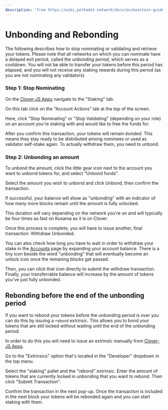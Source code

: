 ```yaml
---
description: 'from https://wiki.polkadot.network/docs/en/maintain-guides-how-to-unbond'
---
```


# Unbonding and Rebonding

The following describes how to stop nominating or validating and retrieve your tokens. Please note that all networks on which you can nominate have a delayed exit period, called the _unbonding period_, which serves as a cooldown. You will not be able to transfer your tokens before this period has elapsed, and you will not receive any staking rewards during this period \(as you are not nominating any validators\).

### Step 1: Stop Nominating

On the [Clover-JS Apps](https://apps.clover.finance/#/explorer) navigate to the "Staking" tab.

On this tab click on the "Account Actions" tab at the top of the screen.

Here, click "Stop Nominating" or "Stop Validating" \(depending on your role\) on an account you're staking with and would like to free the funds for.

After you confirm this transaction, your tokens will remain _bonded_. This means they stay ready to be distributed among nominees or used as validator self-stake again. To actually withdraw them, you need to unbond.

### Step 2: Unbonding an amount

To unbond the amount, click the little gear icon next to the account you want to unbond tokens for, and select "Unbond funds".

Select the amount you wish to unbond and click Unbond, then confirm the transaction.

If successful, your balance will show as "unbonding" with an indicator of how many more blocks remain until the amount is fully unlocked.

This duration will vary depending on the network you're on and will typically be four times as fast on Kusama as it is on Clover.

Once this process is complete, you will have to issue another, final transaction: Withdraw Unbonded.

You can also check how long you have to wait in order to withdraw your stake in the [Accounts](https://apps.clover.finance/#/explorer) page by expanding your account balance. There is a tiny icon beside the word "unbonding" that will eventually become an unlock icon once the remaning blocks get passed.

Then, you can click that icon directly to submit the withdraw transaction. Finally, your transferrable balance will increase by the amount of tokens you've just fully unbonded.

## Rebonding before the end of the unbonding period

If you want to rebond your tokens before the unbonding period is over you can do this by issuing a `rebond` extrinsic. This allows you to bond your tokens that are still locked without waiting until the end of the unbonding period.

In order to do this you will need to issue an extrinsic manually from [Clover-JS Apps](https://apps.clover.finance/#/explorer).

Go to the "Extrinsics" option that's located in the "Developer" dropdown in the top menu.

Select the "staking" pallet and the "rebond" extrinsic. Enter the amount of tokens that are currently locked in unbonding that you want to rebond. Then click "Submit Transaction".

Confirm the transaction in the next pop-up. Once the transaction is included in the next block your tokens will be rebonded again and you can start staking with them.

